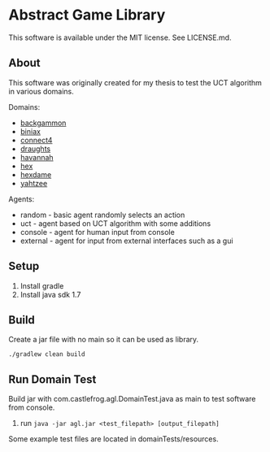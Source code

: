 Abstract Game Library
=====================

This software is available under the MIT license. See LICENSE.md.

About
-----

This software was originally created for my thesis to test the UCT
algorithm in various domains.

Domains:
- [backgammon](https://en.wikipedia.org/wiki/Backgammon)
- [biniax](https://en.wikipedia.org/wiki/Biniax)
- [connect4](https://en.wikipedia.org/wiki/Connect4)
- [draughts](https://en.wikipedia.org/wiki/Draughts)
- [havannah](https://en.wikipedia.org/wiki/Havannah)
- [hex](https://en.wikipedia.org/wiki/Hex_%28board_game%29)
- [hexdame](https://en.wikipedia.org/wiki/Hexdame)
- [yahtzee](https://en.wikipedia.org/wiki/Yahtzee)

Agents:
- random - basic agent randomly selects an action
- uct - agent based on UCT algorithm with some additions
- console - agent for human input from console
- external - agent for input from external interfaces such as a gui

Setup
-----

1. Install gradle
2. Install java sdk 1.7

Build
-----

Create a jar file with no main so it can be used as library.

    ./gradlew clean build

Run Domain Test
---------------

Build jar with com.castlefrog.agl.DomainTest.java as main to test software from console.

1. run `java -jar agl.jar <test_filepath> [output_filepath]`

Some example test files are located in domainTests/resources.

